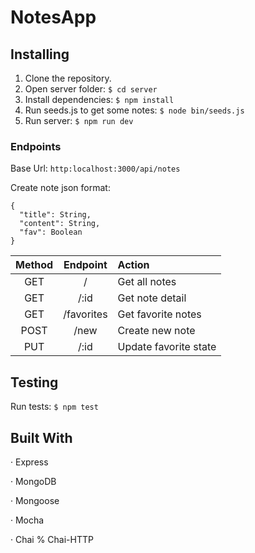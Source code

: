 # NotesApp

## Installing

1. Clone the repository.
2. Open server folder: ``` $ cd server ```
3. Install dependencies: ``` $ npm install ```
4. Run seeds.js to get some notes: ``` $ node bin/seeds.js ```
5. Run server: ``` $ npm run dev ```

### Endpoints

Base Url: ```http:localhost:3000/api/notes ```

Create note json format: 
``` 
{
  "title": String,
  "content": String,
  "fav": Boolean
} 
```

| Method | Endpoint | Action |
|:---:|:---:|:---|
|GET|/|Get all notes|
|GET|/:id|Get note detail|
|GET|/favorites|Get favorite notes|
|POST|/new|Create new note|
|PUT|/:id|Update favorite state|

## Testing

Run tests: ```$ npm test ```

## Built With

· Express

· MongoDB

· Mongoose

· Mocha

· Chai % Chai-HTTP